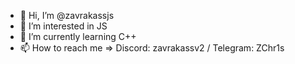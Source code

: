 - 👋 Hi, I’m @zavrakassjs
- 👀 I’m interested in JS
- 🌱 I’m currently learning C++
- 📫 How to reach me => Discord: zavrakassv2 / Telegram: ZChr1s
